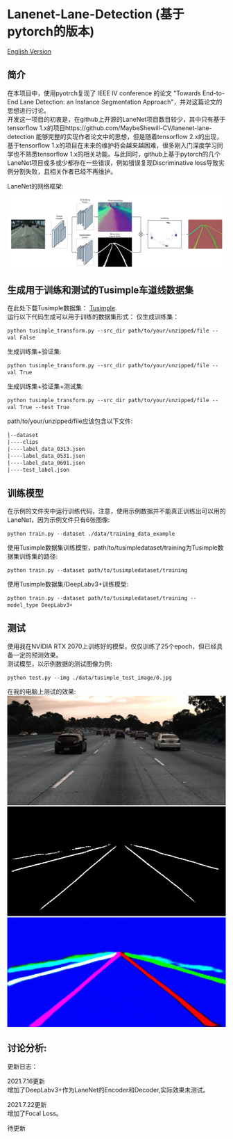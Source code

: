 # Lanenet-Lane-Detection (基于pytorch的版本)

[English Version](https://github.com/IrohXu/lanenet-lane-detection-pytorch/blob/main/README.md)    


## 简介     
在本项目中，使用pyotrch复现了 IEEE IV conference 的论文 "Towards End-to-End Lane Detection: an Instance Segmentation Approach"，并对这篇论文的思想进行讨论。   
开发这一项目的初衷是，在github上开源的LaneNet项目数目较少，其中只有基于tensorflow 1.x的项目https://github.com/MaybeShewill-CV/lanenet-lane-detection 能够完整的实现作者论文中的思想，但是随着tensorflow 2.x的出现，基于tensorflow 1.x的项目在未来的维护将会越来越困难，很多刚入门深度学习同学也不熟悉tensorflow 1.x的相关功能。与此同时，github上基于pytorch的几个LaneNet项目或多或少都存在一些错误，例如错误复现Discriminative loss导致实例分割失败，且相关作者已经不再维护。   

LaneNet的网络框架:    
![NetWork_Architecture](./data/source_image/network_architecture.png)

## 生成用于训练和测试的Tusimple车道线数据集      
在此处下载Tusimple数据集： [Tusimple](https://github.com/TuSimple/tusimple-benchmark/issues/3).  
运行以下代码生成可以用于训练的数据集形式： 
仅生成训练集：   
```
python tusimple_transform.py --src_dir path/to/your/unzipped/file --val False
```
生成训练集+验证集:    
```
python tusimple_transform.py --src_dir path/to/your/unzipped/file --val True
```
生成训练集+验证集+测试集:    
```
python tusimple_transform.py --src_dir path/to/your/unzipped/file --val True --test True
```
path/to/your/unzipped/file应该包含以下文件:    
```
|--dataset
|----clips
|----label_data_0313.json
|----label_data_0531.json
|----label_data_0601.json
|----test_label.json
```

## 训练模型    
在示例的文件夹中运行训练代码，注意，使用示例数据并不能真正训练出可以用的LaneNet，因为示例文件只有6张图像:   
```
python train.py --dataset ./data/training_data_example
```
使用Tusimple数据集训练模型，path/to/tusimpledataset/training为Tusimple数据集训练集的路径:   
```
python train.py --dataset path/to/tusimpledataset/training
```
使用Tusimple数据集/DeepLabv3+训练模型:   
```
python train.py --dataset path/to/tusimpledataset/training --model_type DeepLabv3+
```

## 测试    
使用我在NVIDIA RTX 2070上训练好的模型，仅仅训练了25个epoch，但已经具备一定的预测效果。         
测试模型，以示例数据的测试图像为例:    
```
python test.py --img ./data/tusimple_test_image/0.jpg
```

在我的电脑上测试的效果:    
![Input test image](./data/source_image/input.jpg)    
![Output binary image](./data/source_image/binary_output.jpg)    
![Output instance image](./data/source_image/instance_output.jpg)    


## 讨论分析:    
更新日志：    
    
2021.7.16更新    
增加了DeepLabv3+作为LaneNet的Encoder和Decoder,实际效果未测试。    

2021.7.22更新    
增加了Focal Loss。     


待更新
